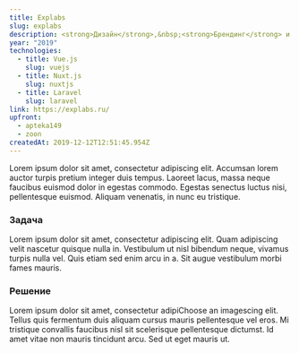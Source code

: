 ```yaml
---
title: Explabs
slug: explabs
description: <strong>Дизайн</strong>,&nbsp;<strong>Брендинг</strong> и сеть <strong>Сайтов</strong> для&nbsp;студенческого&nbsp;сообщества
year: "2019"
technologies:
  - title: Vue.js
    slug: vuejs
  - title: Nuxt.js
    slug: nuxtjs
  - title: Laravel
    slug: laravel
link: https://explabs.ru/
upfront: 
  - apteka149
  - zoon
createdAt: 2019-12-12T12:51:45.954Z
---
```

Lorem ipsum dolor sit amet, consectetur adipiscing elit. Accumsan lorem auctor turpis pretium integer duis tempus. Laoreet lacus, massa neque faucibus euismod dolor in egestas commodo. Egestas senectus luctus nisi, pellentesque euismod. Aliquam venenatis, in nunc eu tristique.

### Задача

Lorem ipsum dolor sit amet, consectetur adipiscing elit. Quam adipiscing velit nascetur quisque nulla in. Vestibulum ut nisl bibendum neque, vivamus turpis nulla vel. Quis etiam sed enim arcu in a. Sit augue vestibulum morbi fames mauris.

### Решение

Lorem ipsum dolor sit amet, consectetur adipiChoose an imagescing elit. Tellus quis fermentum duis aliquam cursus mauris pellentesque vel eros. Mi tristique convallis faucibus nisl sit scelerisque pellentesque dictumst. Id amet vitae non mauris tincidunt arcu. Sed ut eget mauris ut.

